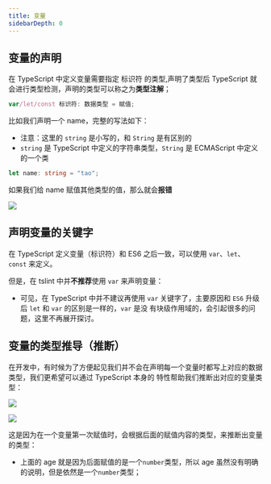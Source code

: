 ```yaml
---
title: 变量
sidebarDepth: 0
---
```


## 变量的声明

在 TypeScript 中定义变量需要指定 标识符 的类型,声明了类型后 TypeScript 就会进行类型检测，声明的类型可以称之为**类型注解**；

```ts
var/let/const 标识符: 数据类型 = 赋值;
```

比如我们声明一个 name，完整的写法如下：

- 注意：这里的 `string` 是小写的，和 `String` 是有区别的
- `string` 是 TypeScript 中定义的字符串类型，`String` 是 ECMAScript 中定义的一个类

```ts
let name: string = "tao";
```

如果我们给 name 赋值其他类型的值，那么就会**报错**

![](/type-script/3.png)

## 声明变量的关键字

在 TypeScript 定义变量（标识符）和 ES6 之后一致，可以使用 `var`、`let`、`const` 来定义。

但是，在 tslint 中并**不推荐**使用 `var` 来声明变量：

- 可见，在 TypeScript 中并不建议再使用 `var` 关键字了，主要原因和 `ES6` 升级后 `let` 和 `var` 的区别是一样的，`var` 是没
  有块级作用域的，会引起很多的问题，这里不再展开探讨。

## 变量的类型推导（推断）

在开发中，有时候为了方便起见我们并不会在声明每一个变量时都写上对应的数据类型，我们更希望可以通过 TypeScript 本身的
特性帮助我们推断出对应的变量类型：

![](/type-script/4.png)

![](/type-script/5.png)

这是因为在一个变量第一次赋值时，会根据后面的赋值内容的类型，来推断出变量的类型：

- 上面的 age 就是因为后面赋值的是一个`number`类型，所以 age 虽然没有明确的说明，但是依然是一个`number`类型；
